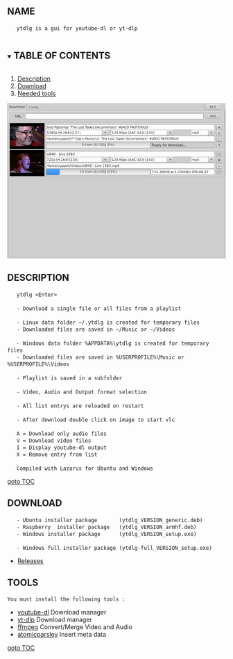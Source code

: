 ## NAME

       ytdlg is a gui for youtube-dl or yt-dlp

<a name="toc"></a>
<!-- TABLE OF CONTENTS -->
<details open="open">
  <summary><h2 style="display: inline-block">TABLE OF CONTENTS</h2></summary>
  <ol>
    <li><a href="#description">Description</a></li>
    <li><a href="#download">Download</a></li>
    <li><a href="#tools">Needed tools</a></li>
  </ol>
</details>

![Main Page](/res/ytdlg.png)

## DESCRIPTION

       ytdlg <Enter>

       - Download a single file or all files from a playlist

       - Linux data folder ~/.ytdlg is created for temporary files
       - Downloaded files are saved in ~/Music or ~/Videos

       - Windows data folder %APPDATA%\ytdlg is created for temporary files
       - Downloaded files are saved in %USERPROFILE%\Music or %USERPROFILE%\Videos

       - Playlist is saved in a subfolder

       - Video, Audio and Output format selection

       - All list entrys are reloaded on restart

       - After download double click on image to start vlc

       A = Download only audio files
       V = Download video files
       I = Display youtube-dl output
       X = Remove entry from list

       Compiled with Lazarus for Ubuntu and Windows

   [goto TOC](#toc)


## DOWNLOAD

       - Ubuntu installer package       (ytdlg_VERSION_generic.deb)
       - Raspberry  installer package   (ytdlg_VERSION_armhf.deb)
       - Windows installer package      (ytdlg_VERSION_setup.exe)

       - Windows full installer package (ytdlg-full_VERSION_setup.exe)

-   [  Releases][releases]

## TOOLS

    You must install the following tools :
-   [  youtube-dl][youtube-dl] Download manager
-   [  yt-dlp][yt-dlp] Download manager
-   [  ffmpeg][ffmpeg] Convert/Merge Video and Audio
-   [  atomicparsley][atomicparsley] Insert meta data

   [goto TOC](#toc)

[releases]: https://github.com/unattended-ch/ytdlg/releases

[youtube-dl]: https://github.com/ytdl-org/youtube-dl

[yt-dlp]: https://github.com/yt-dlp/yt-dlp

[ffmpeg]: https://www.ffmpeg.org/download.html

[atomicparsley]: https://howtoinstall.co/en/atomicparsley

[lazarus]: https://www.lazarus-ide.org/

